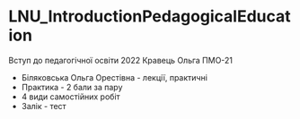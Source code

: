 # LNU_IntroductionPedagogicalEducation
Вступ до педагогічної освіти 2022 Кравець Ольга ПМО-21

- Біляковська Ольга Орестівна - лекції, практичні
- Практика - 2 бали за пару
- 4 види самостійних робіт
- Залік - тест
  
